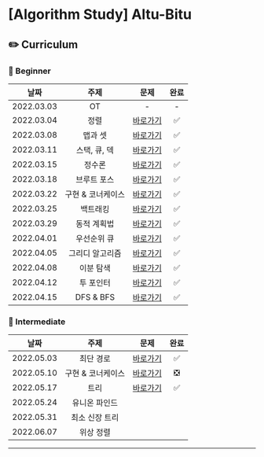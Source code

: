 # [Algorithm Study] Altu-Bitu

## ✏️ Curriculum

### 🌙 Beginner

|    날짜    |       주제        |                                                                                 문제                                                                                 | 완료 |
| :--------: | :---------------: | :------------------------------------------------------------------------------------------------------------------------------------------------------------------: | :--: |
| 2022.03.03 |        OT         |                                                                                  -                                                                                   |  -   |
| 2022.03.04 |       정렬        |                            [바로가기](https://github.com/Altu-Bitu-2/Notice/tree/main/03%EC%9B%94%2004%EC%9D%BC%20-%20%EC%A0%95%EB%A0%AC)                            |  ✅  |
| 2022.03.08 |      맵과 셋      |                      [바로가기](https://github.com/Altu-Bitu-2/Notice/tree/main/03%EC%9B%94%2008%EC%9D%BC%20-%20%EB%A7%B5%EA%B3%BC%20%EC%85%8B)                      |  ✅  |
| 2022.03.11 |   스택, 큐, 덱    |             [바로가기](https://github.com/Altu-Bitu-2/Notice/tree/main/03%EC%9B%94%2011%EC%9D%BC%20-%20%EC%8A%A4%ED%83%9D%2C%20%ED%81%90%2C%20%EB%8D%B1)             |  ✅  |
| 2022.03.15 |      정수론       |                       [바로가기](https://github.com/Altu-Bitu-2/Notice/tree/main/03%EC%9B%94%2015%EC%9D%BC%20-%20%EC%A0%95%EC%88%98%EB%A1%A0)                        |  ✅  |
| 2022.03.18 |    브루트 포스    |              [바로가기](https://github.com/Altu-Bitu-2/Notice/tree/main/03%EC%9B%94%2018%EC%9D%BC%20-%20%EB%B8%8C%EB%A3%A8%ED%8A%B8%ED%8F%AC%EC%8A%A4)               |  ✅  |
| 2022.03.22 | 구현 & 코너케이스 | [바로가기](https://github.com/Altu-Bitu-2/Notice/tree/main/03%EC%9B%94%2022%EC%9D%BC%20-%20%EA%B5%AC%ED%98%84%20%26%20%EC%BD%94%EB%84%88%EC%BC%80%EC%9D%B4%EC%8A%A4) |  ✅  |
| 2022.03.25 |     백트래킹      |                   [바로가기](https://github.com/Altu-Bitu-2/Notice/tree/main/03%EC%9B%94%2025%EC%9D%BC%20-%20%EB%B0%B1%ED%8A%B8%EB%9E%98%ED%82%B9)                   |  ✅  |
| 2022.03.29 |    동적 계획법    |             [바로가기](https://github.com/Altu-Bitu-2/Notice/tree/main/03%EC%9B%94%2029%EC%9D%BC%20-%20%EB%8F%99%EC%A0%81%20%EA%B3%84%ED%9A%8D%EB%B2%95)             |  ✅  |
| 2022.04.01 |    우선순위 큐    |             [바로가기](https://github.com/Altu-Bitu-2/Notice/tree/main/04%EC%9B%94%2001%EC%9D%BC%20-%20%EC%9A%B0%EC%84%A0%EC%88%9C%EC%9C%84%20%ED%81%90)             |  ✅  |
| 2022.04.05 |  그리디 알고리즘  |    [바로가기](https://github.com/Altu-Bitu-2/Notice/tree/main/04%EC%9B%94%2005%EC%9D%BC%20-%20%EA%B7%B8%EB%A6%AC%EB%94%94%20%EC%95%8C%EA%B3%A0%EB%A6%AC%EC%A6%98)    |  ✅  |
| 2022.04.08 |     이분 탐색     |                 [바로가기](https://github.com/Altu-Bitu-2/Notice/tree/main/04%EC%9B%94%2008%EC%9D%BC%20-%20%EC%9D%B4%EB%B6%84%20%ED%83%90%EC%83%89)                  |  ✅  |
| 2022.04.12 |     투 포인터     |                 [바로가기](https://github.com/Altu-Bitu-2/Notice/tree/main/04%EC%9B%94%2012%EC%9D%BC%20-%20%ED%88%AC%20%ED%8F%AC%EC%9D%B8%ED%84%B0)                  |  ✅  |
| 2022.04.15 |     DFS & BFS     |                             [바로가기](https://github.com/Altu-Bitu-2/Notice/tree/main/04%EC%9B%94%2015%EC%9D%BC%20-%20DFS%20%26%20BFS)                              |  ✅  |

### 🌙 Intermediate

|    날짜    |       주제        |                                                                                 문제                                                                                 | 완료 |
| :--------: | :---------------: | :------------------------------------------------------------------------------------------------------------------------------------------------------------------: | :--: |
| 2022.05.03 |     최단 경로     |                   [바로가기](https://github.com/Altu-Bitu-2/Notice/tree/main/05%EC%9B%94%2003%EC%9D%BC%20-%20%EC%B5%9C%EB%8B%A8%EA%B2%BD%EB%A1%9C)                   |  ✅  |
| 2022.05.10 | 구현 & 코너케이스 | [바로가기](https://github.com/Altu-Bitu-2/Notice/tree/main/05%EC%9B%94%2010%EC%9D%BC%20-%20%EA%B5%AC%ED%98%84%20%26%20%EC%BD%94%EB%84%88%EC%BC%80%EC%9D%B4%EC%8A%A4) |  ❎  |
| 2022.05.17 |       트리        |                            [바로가기](https://github.com/Altu-Bitu-2/Notice/tree/main/05%EC%9B%94%2017%EC%9D%BC%20-%20%ED%8A%B8%EB%A6%AC)                            |  ✅  |
| 2022.05.24 |   유니온 파인드   |
| 2022.05.31 |  최소 신장 트리   |
| 2022.06.07 |     위상 정렬     |

---
